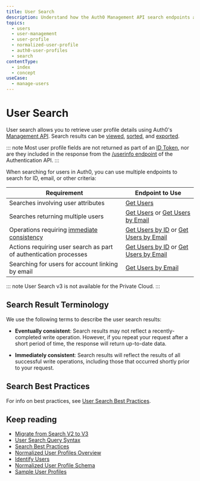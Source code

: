 ```yaml
---
title: User Search
description: Understand how the Auth0 Management API search endpoints allow you to search for and retrieve user profiles.
topics:
  - users
  - user-management
  - user-profile
  - normalized-user-profile
  - auth0-user-profiles
  - search
contentType:
  - index
  - concept
useCase:
  - manage-users
---
```

# User Search

User search allows you to retrieve user profile details using Auth0's [Management API](/api/management/v2). Search results can be [viewed](/users/search/v3/view-search-results-by-page), [sorted](/users/search/v3/sort-search-results), and [exported](/users/guides/bulk-user-exports).

::: note
Most user profile fields are not returned as part of an [ID Token](/tokens/id-token), nor are they included in the response from the [/userinfo endpoint](/api/authentication#get-user-info) of the Authentication API. 
:::

When searching for users in Auth0, you can use multiple endpoints to search for ID, email, or other criteria:

| Requirement | Endpoint to Use |
| - | - |
| Searches involving user attributes | [Get Users](/users/search/v3/get-users-endpoint) |
| Searches returning multiple users | [Get Users](/users/search/v3/get-users-endpoint) or [Get Users by Email](/users/search/v3/get-users-by-email-endpoint) |
| Operations requiring [immediate consistency](#search-result-terminology) | [Get Users by ID](/users/search/v3/get-users-by-id-endpoint) or [Get Users by Email](/users/search/v3/get-users-by-email-endpoint) |
| Actions requiring user search as part of authentication processes | [Get Users by ID](/users/search/v3/get-users-by-id-endpoint) or [Get Users by Email](/users/search/v3/get-users-by-email-endpoint) |
| Searching for users for account linking by email | [Get Users by Email](/users/search/v3/get-users-by-email-endpoint) |

::: note
User Search v3 is not available for the Private Cloud.
:::

## Search Result Terminology

We use the following terms to describe the user search results:

* **Eventually consistent**: Search results may not reflect a recently-completed write operation. However, if you repeat your request after a short period of time, the response will return up-to-date data.

* **Immediately consistent**: Search results will reflect the results of all successful write operations, including those that occurred shortly prior to your request.

## Search Best Practices

For info on best practices, see [User Search Best Practices](/best-practices/search-best-practices).

## Keep reading

* [Migrate from Search V2 to V3](/users/search/v3/migrate-search-v2-v3)
* [User Search Query Syntax](/users/search/v3/query-syntax)
* [Search Best Practices](/best-practices/search-best-practices)
* [Normalized User Profiles Overview](/users/normalized)
* [Identify Users](/users/normalized/auth0/identify-users)
* [Normalized User Profile Schema](/users/normalized/auth0/normalized-user-profile-schema) 
* [Sample User Profiles](/users/normalized/auth0/sample-user-profiles)

